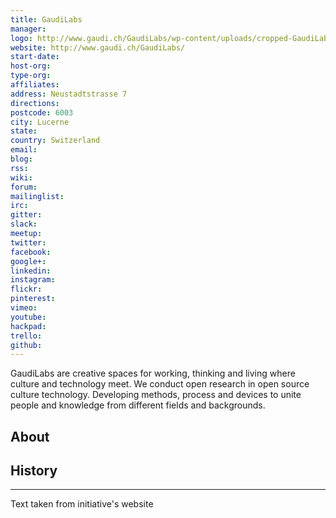 ```yaml
---
title: GaudiLabs
manager: 
logo: http://www.gaudi.ch/GaudiLabs/wp-content/uploads/cropped-GaudiLabs2.png
website: http://www.gaudi.ch/GaudiLabs/
start-date: 
host-org: 
type-org: 
affiliates: 
address: Neustadtstrasse 7
directions: 
postcode: 6003
city: Lucerne
state: 
country: Switzerland
email: 
blog: 
rss: 
wiki: 
forum: 
mailinglist: 
irc: 
gitter: 
slack: 
meetup: 
twitter: 
facebook: 
google+: 
linkedin: 
instagram: 
flickr: 
pinterest: 
vimeo: 
youtube: 
hackpad: 
trello: 
github: 
---
```


GaudiLabs are creative spaces for working, thinking and living where culture and technology meet. We conduct open research in open source culture technology. Developing methods, process and devices to unite people and knowledge from different fields and backgrounds.

## About

## History

---
Text taken from initiative's website

